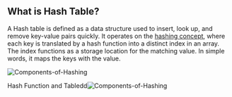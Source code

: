 
## ****What is Hash Table?****

A Hash table is defined as a data structure used to insert, look up, and remove key-value pairs quickly. It operates on the [hashing concept](https://www.geeksforgeeks.org/dsa/what-is-hashing/), where each key is translated by a hash function into a distinct index in an array. The index functions as a storage location for the matching value. In simple words, it maps the keys with the value.

![Components-of-Hashing](https://media.geeksforgeeks.org/wp-content/uploads/20240508162721/Components-of-Hashing.webp)

Hash Function and Tabledd![Components-of-Hashing](https://media.geeksforgeeks.org/wp-content/uploads/20240508162721/Components-of-Hashing.webp)